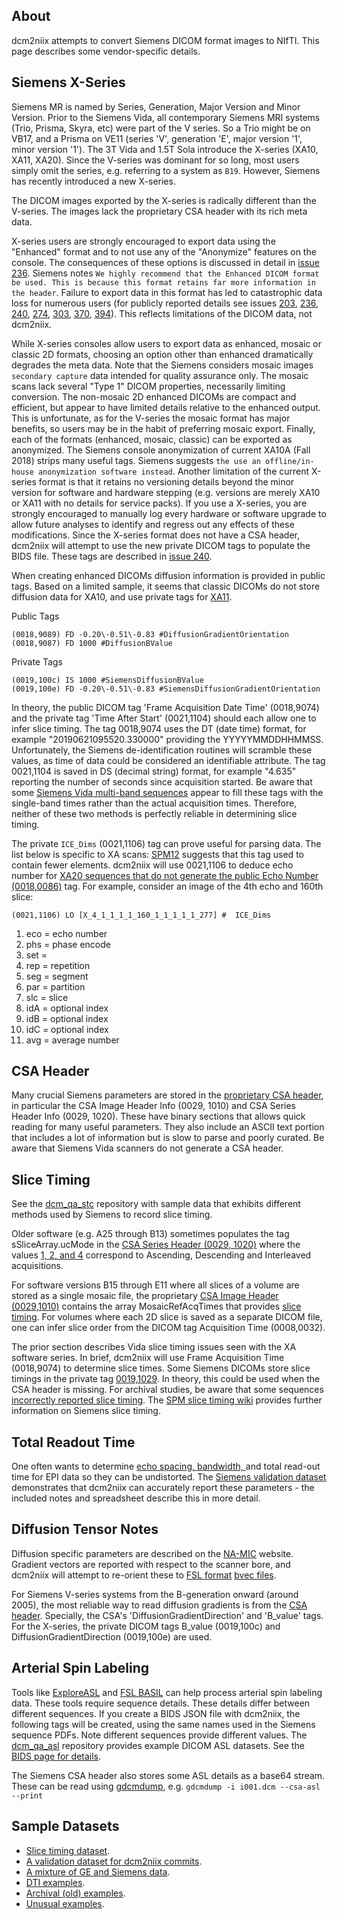## About

dcm2niix attempts to convert Siemens DICOM format images to NIfTI. This page describes some vendor-specific details.

## Siemens X-Series

Siemens MR is named by Series, Generation, Major Version and Minor Version. Prior to the Siemens Vida, all contemporary Siemens MRI systems (Trio, Prisma, Skyra, etc) were part of the V series. So a Trio might be on VB17, and a Prisma on VE11 (series 'V', generation 'E', major version '1', minor version '1'). The 3T Vida and 1.5T Sola introduce the X-series (XA10, XA11, XA20). Since the V-series was dominant for so long, most users simply omit the series, e.g. referring to a system as `B19`. However, Siemens has recently introduced a new X-series.

The DICOM images exported by the X-series is radically different than the V-series. The images lack the proprietary CSA header with its rich meta data.  

X-series users are strongly encouraged to export data using the "Enhanced" format and to not use any of the "Anonymize" features on the console. The consequences of these options is discussed in detail in [issue 236](https://github.com/rordenlab/dcm2niix/issues/236). Siemens notes `We highly recommend that the Enhanced DICOM format be used. This is because this format retains far more information in the header`. Failure to export data in this format has led to catastrophic data loss for numerous users (for publicly reported details see issues [203](https://github.com/rordenlab/dcm2niix/issues/203), [236](https://github.com/rordenlab/dcm2niix/issues/236), [240](https://github.com/rordenlab/dcm2niix/issues/240), [274](https://github.com/rordenlab/dcm2niix/issues/274), [303](https://github.com/rordenlab/dcm2niix/issues/303), [370](https://github.com/rordenlab/dcm2niix/issues/370), [394](https://github.com/rordenlab/dcm2niix/issues/394)). This reflects limitations of the DICOM data, not dcm2niix.

While X-series consoles allow users to export data as enhanced, mosaic or classic 2D formats, choosing an option other than enhanced dramatically degrades the meta data. Note that the Siemens considers mosaic images `secondary capture` data intended for quality assurance only. The mosaic scans lack several "Type 1" DICOM properties, necessarily limiting conversion. The non-mosaic 2D enhanced DICOMs are compact and efficient, but appear to have limited details relative to the enhanced output. This is unfortunate, as for the V-series the mosaic format has major benefits, so users may be in the habit of preferring mosaic export. Finally, each of the formats (enhanced, mosaic, classic) can be exported as anonymized. The Siemens console anonymization of current XA10A (Fall 2018) strips many useful tags. Siemens suggests `the use an offline/in-house anonymization software instead`. Another limitation of the current X-series format is that it retains no versioning details beyond the minor version for software and hardware stepping (e.g. versions are merely XA10 or XA11 with no details for service packs). If you use a X-series, you are strongly encouraged to manually log every hardware or software upgrade to allow future analyses to identify and regress out any effects of these modifications.  Since the X-series format does not have a CSA header, dcm2niix will attempt to use the new private DICOM tags to populate the BIDS file. These tags are described in [issue 240](https://github.com/rordenlab/dcm2niix/issues/240).

When creating enhanced DICOMs diffusion information is provided in public tags. Based on a limited sample, it seems that classic DICOMs do not store diffusion data for XA10, and use private tags for [XA11](https://www.nitrc.org/forum/forum.php?thread_id=10013&forum_id=4703).

Public Tags

```
(0018,9089) FD -0.20\-0.51\-0.83 #DiffusionGradientOrientation
(0018,9087) FD 1000 #DiffusionBValue

```

Private Tags

```
(0019,100c) IS 1000 #SiemensDiffusionBValue
(0019,100e) FD -0.20\-0.51\-0.83 #SiemensDiffusionGradientOrientation

```

In theory, the public DICOM tag 'Frame Acquisition Date Time' (0018,9074) and the private tag 'Time After Start' (0021,1104) should each allow one to infer slice timing. The tag 0018,9074 uses the DT (date time) format, for example "20190621095520.330000" providing the YYYYYMMDDHHMMSS. Unfortunately, the Siemens de-identification routines will scramble these values, as time of data could be considered an identifiable attribute. The tag 0021,1104 is saved in DS (decimal string) format, for example "4.635" reporting the number of seconds since acquisition started. Be aware that some [Siemens Vida multi-band sequences](https://github.com/rordenlab/dcm2niix/issues/303) appear to fill these tags with the single-band times rather than the actual acquisition times. Therefore, neither of these two methods is perfectly reliable in determining slice timing.

The private `ICE_Dims` (0021,1106) tag can prove useful for parsing data. The list below is specific to XA scans: [SPM12](https://github.com/spm/spm12/blob/3085dac00ac804adb190a7e82c6ef11866c8af02/spm_dicom_convert.m#L268) suggests that this tag used to contain fewer elements. dcm2niix will use 0021,1106 to deduce echo number for [XA20 sequences that do not generate the public Echo Number (0018,0086)](https://github.com/rordenlab/dcm2niix/issues/568) tag.  For example, consider an image of the 4th echo and 160th slice:

```
(0021,1106) LO [X_4_1_1_1_1_160_1_1_1_1_1_277] #  ICE_Dims
```

1. eco = echo number 
2. phs = phase encode
3. set = 
4. rep = repetition
5. seg = segment 
6. par = partition 
7. slc = slice
8. idA = optional index 
9. idB = optional index 
10. idC = optional index 
11. avg = average number

## CSA Header

Many crucial Siemens parameters are stored in the [proprietary CSA header](http://nipy.org/nibabel/dicom/siemens_csa.html), in particular the CSA Image Header Info (0029, 1010) and CSA Series Header Info (0029, 1020). These have binary sections that allows quick reading for many useful parameters. They also include an ASCII text portion that includes a lot of information but is slow to parse and poorly curated. Be aware that Siemens Vida scanners do not generate a CSA header.

## Slice Timing

See the [dcm_qa_stc](https://github.com/neurolabusc/dcm_qa_stc) repository with sample data that exhibits different methods used by Siemens to record slice timing.

Older software (e.g. A25 through B13) sometimes populates the tag sSliceArray.ucMode in the [CSA Series Header (0029, 1020)](https://nipy.org/nibabel/dicom/siemens_csa.html) where the values [1, 2, and 4](https://github.com/xiangruili/dicm2nii/issues/18) correspond to Ascending, Descending and Interleaved acquisitions.

For software versions B15 through E11 where all slices of a volume are stored as a single mosaic file, the proprietary [CSA Image Header (0029,1010)](https://nipy.org/nibabel/dicom/siemens_csa.html) contains the array MosaicRefAcqTimes that provides [slice timing](https://www.mccauslandcenter.sc.edu/crnl/tools/stc). For volumes where each 2D slice is saved as a separate DICOM file, one can infer slice order from the DICOM tag Acquisition Time (0008,0032).

 The prior section describes Vida slice timing issues seen with the XA software series. In brief, dcm2niix will use Frame Acquisition Time (0018,9074) to determine slice times. Some Siemens DICOMs store slice timings in the private tag [0019,1029](https://github.com/rordenlab/dcm2niix/issues/296). In theory, this could be used when the CSA header is missing. For archival studies, be aware that some sequences [incorrectly reported slice timing](https://github.com/rordenlab/dcm2niix/issues/126). The [SPM slice timing wiki](https://en.wikibooks.org/w/index.php?title=SPM/Slice_Timing&stable=0#Siemens_scanners) provides further information on Siemens slice timing.

## Total Readout Time

One often wants to determine [echo spacing, bandwidth, ](https://support.brainvoyager.com/brainvoyager/functional-analysis-preparation/29-pre-processing/78-epi-distortion-correction-echo-spacing-and-bandwidth) and total read-out time for EPI data so they can be undistorted. The [Siemens validation dataset](https://github.com/neurolabusc/dcm_qa/tree/master/In/TotalReadoutTime) demonstrates that dcm2niix can accurately report these parameters - the included notes and spreadsheet describe this in more detail.

## Diffusion Tensor Notes

Diffusion specific parameters are described on the [NA-MIC](https://www.na-mic.org/wiki/NAMIC_Wiki:DTI:DICOM_for_DWI_and_DTI#Private_vendor:_Siemens) website. Gradient vectors are reported with respect to the scanner bore, and dcm2niix will attempt to re-orient these to [FSL format](http://justinblaber.org/brief-introduction-to-dwmri/) [bvec files](https://fsl.fmrib.ox.ac.uk/fsl/fslwiki/FDT/FAQ#What_conventions_do_the_bvecs_use.3F).

For Siemens V-series systems from the B-generation onward (around 2005), the most reliable way to read diffusion gradients is from the [CSA header](https://nipy.org/nibabel/dicom/siemens_csa.html). Specially, the CSA's 'DiffusionGradientDirection' and 'B_value' tags. For the X-series, the private DICOM tags B_value (0019,100c) and DiffusionGradientDirection (0019,100e) are used.

## Arterial Spin Labeling

Tools like [ExploreASL](https://sites.google.com/view/exploreasl) and [FSL BASIL](https://fsl.fmrib.ox.ac.uk/fsl/fslwiki/BASIL) can help process arterial spin labeling data. These tools require sequence details. These details differ between different sequences. If you create a BIDS JSON file with dcm2niix, the following tags will be created, using the same names used in the Siemens sequence PDFs. Note different sequences provide different values. The  [dcm_qa_asl](https://github.com/neurolabusc/dcm_qa_asl) repository provides example DICOM ASL datasets. See the [BIDS page for details](../BIDS/README.md).

The Siemens CSA header also stores some ASL details as a base64 stream. These can be read using [gdcmdump](http://gdcm.sourceforge.net/wiki/index.php/Gdcmdump), e.g. `gdcmdump -i i001.dcm --csa-asl --print`

## Sample Datasets

 - [Slice timing dataset](httphttps://www.nitrc.org/plugins/mwiki/index.php/dcm2nii:MainPage#Slice_timing_corrections://www.nitrc.org/plugins/mwiki/index.php/dcm2nii:MainPage).
 - [A validation dataset for dcm2niix commits](https://github.com/neurolabusc/dcm_qa).
 - [A mixture of GE and Siemens data](https://github.com/neurolabusc/dcm_qa_nih).
 - [DTI examples](https://www.nitrc.org/plugins/mwiki/index.php/dcm2nii:MainPage#Diffusion_Tensor_Imaging).
 - [Archival (old) examples](https://www.nitrc.org/plugins/mwiki/index.php/dcm2nii:MainPage#Archival_MRI).
 - [Unusual examples](https://www.nitrc.org/plugins/mwiki/index.php/dcm2nii:MainPage#Unusual_MRI).
